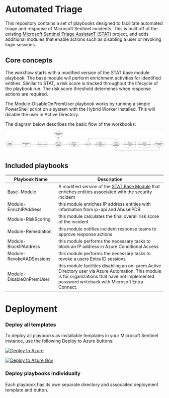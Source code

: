 # Automated Triage

This repository contains a set of playbooks designed to facilitate automated triage and response of Microsoft Sentinel incidents. This is built off of the existing [Microsoft Sentinel Triage AssistanT (STAT)](https://github.com/briandelmsft/SentinelAutomationModules/tree/main) project, and adds additional modules that enable actions such as disabling a user or revoking login sessions.

## Core concepts

The workflow starts with a modified version of the STAT base module playbook. The base module will perform enrichment activities for identified entities. Similar to STAT, a risk score is tracked throughout the lifecycle of the playbook run. The risk score threshold determines when response actions are required.

The Module-DisableOnPremUser playbook works by running a simple PowerShell script on a system with the Hybrid Worker installed. This will disable the user in Active Directory.

The diagram below describes the basic flow of the workbooks:

![](./Images/automated_response_diagram.png)

## Included playbooks

| Playbook Name | Description | 
| ---------| -----------|
|Base-Module | A modified version of the [STAT Base Module](https://github.com/briandelmsft/SentinelAutomationModules/tree/main/Modules/BaseModule) that enriches entities associated with the security incident|
|Module-EnrichIPAddress | this module enriches IP address entities with information from ip-api and AbuseIPDB|
|Module-RiskScoring | this module calculates the final overall risk score of the incident|
|Module-Remediation | this module notifies incident response teams to approve response actions|
|Module-BlockIPAddress|this module performs the necessary tasks to block an IP address in Azure Conditional Access |
|Module-RevokeAADSessions | this module performs the necessary tasks to revoke a users Entra ID sessions|
|Module-DisableOnPremUser| this module facilities disabling an on-prem Active Directory user via Azure Automation. This module is for organizations that have not implemented password writeback with Microsoft Entra Connect.|

# Deployment

### Deploy all templates
To deploy all playbooks as installable templates in your Microsoft Sentinel instance, use the following Deploy to Azure buttons:

[![Deploy to Azure](https://aka.ms/deploytoazurebutton)](https://portal.azure.com/#create/Microsoft.Template/uri/https%3A%2F%2Fraw.githubusercontent.com%2FAccordSecurity%2FAccord-MicrosoftSentinel-Content%2Fmain%2FPlaybooks%2FAutomatedResponse%2Fazuredeploy.json)

[![Deploy to Azure Gov](https://aka.ms/deploytoazuregovbutton)](https://portal.azure.com/#create/Microsoft.Template/uri/https%3A%2F%2Fraw.githubusercontent.com%2FAccordSecurity%2FAccord-MicrosoftSentinel-Content%2Fmain%2FPlaybooks%2FAutomatedResponse%2Fazuredeploy.json)

### Deploy playbooks individually
Each playbook has its own separate directory and assocaited deployment template and button.
